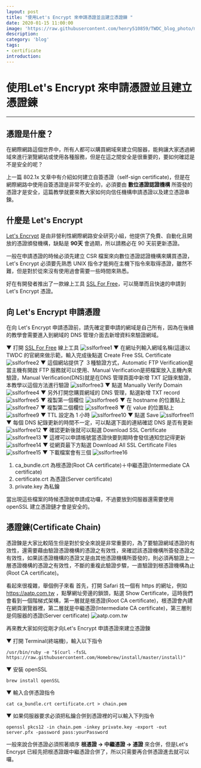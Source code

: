 ```yaml
---
layout: post
title: "使用Let's Encrypt 來申請憑證並且建立憑證鍊 "
date: 2020-01-15 11:00:00
image: 'https://raw.githubusercontent.com/henry510859/TWDC_blog_photo/master/certificate%20chain/cover_photo.jpg'
description:
category: 'blog'
tags:
- certificate
introduction:
---
```


# 使用Let's Encrypt 來申請憑證並且建立憑證鍊
---
## 憑證是什麼？

在網際網路這個世界中，所有人都可以購買網域來建立伺服器，能夠讓大家透過網域來進行瀏覽網站或使用各種服務，但是在這之間安全是很重要的，要如何確認是不是安全的呢？

上一篇 802.1x 文章中有介紹如何建立自簽憑證（self-sign certificate)，但是在網際網路中使用自簽憑證是非常不安全的，必須要由 **數位憑證認證機構** 所簽發的憑證才是安全，這篇教學就要來教大家如何向信任機構申請憑證以及建立憑證串鍊。

## 什麼是 Let's Encrypt

[Let's Encrypt](https://letsencrypt.org/zh-tw/) 是由非營利性網際網路安全研究小組，他提供了免費、自動化且開放的憑證頒發機構，缺點是  **90天** 會過期，所以請務必在 90 天前更新憑證。

一般在申請憑證的時候必須先建立 CSR 檔案來向數位憑證認證機構來購買憑證，Let's Encrypt 必須要先熟悉 UNIX 指令才能夠在主機下指令來取得憑證，雖然不難，但是對於從來沒有使用過會需要一些時間來熟悉。

好在有開發者推出了一款線上工具 [SSL For Free](https://www.sslforfree.com/)，可以簡單而且快速的申請到 Let's Encrypt 憑證。

## 向 Let's Encrypt 申請憑證

在向 Let's Encrypt 申請憑證前，請先確定要申請的網域是自己所有，因為在後續的教學會需要進入到網域的 DNS 管理介面去新增資料來驗證網域。

▼ 打開 [SSL For Free](https://www.sslforfree.com) 線上工具
![sslforfree1](https://raw.githubusercontent.com/henry510859/TWDC_blog_photo/master/certificate%20chain/sslforfree1.png)
▼ 在網址列輸入網域名稱(這邊以 TWDC 的官網來做示範，輸入完成後點選 Create Free SSL Certificate
![sslforfree2](https://raw.githubusercontent.com/henry510859/TWDC_blog_photo/master/certificate%20chain/sslforfree2.png)
▼ 這個網站提供了 ３種驗證方式，Automatic FTP Verification是當主機有開啟 FTP 服務就可以使用、Manual Verification是把檔案放入主機內來驗證，Manual Verification(DNS)就是在DNS 管理頁面中新增 TXT 記錄來驗證，本教學以這個方法進行驗證
![sslforfree3](https://raw.githubusercontent.com/henry510859/TWDC_blog_photo/master/certificate%20chain/sslforfree3.png)
▼ 點選 Manually Verify Domain
![sslforfree4](https://raw.githubusercontent.com/henry510859/TWDC_blog_photo/master/certificate%20chain/sslforfree4.png)
▼ 另外打開您購買網域的 DNS 管理，點選新增 TXT record
![sslforfree5](https://raw.githubusercontent.com/henry510859/TWDC_blog_photo/master/certificate%20chain/sslforfree5.png)
▼ 複製第一個欄位
![sslforfree6](https://raw.githubusercontent.com/henry510859/TWDC_blog_photo/master/certificate%20chain/sslforfree6.png)
▼ 在 hostname 的位置貼上
![sslforfree7](https://raw.githubusercontent.com/henry510859/TWDC_blog_photo/master/certificate%20chain/sslforfree7.png)
▼ 複製第二個欄位
![sslforfree8](https://raw.githubusercontent.com/henry510859/TWDC_blog_photo/master/certificate%20chain/sslforfree8.png)
▼ 在 value 的位置貼上
![sslforfree9](https://raw.githubusercontent.com/henry510859/TWDC_blog_photo/master/certificate%20chain/sslforfree9.png)
▼ TTL 設定為 1 小時
![sslforfree10](https://raw.githubusercontent.com/henry510859/TWDC_blog_photo/master/certificate%20chain/sslforfree10.png)
▼ 點選 Save
![sslforfree11](https://raw.githubusercontent.com/henry510859/TWDC_blog_photo/master/certificate%20chain/sslforfree11.png)
▼ 每個 DNS 紀錄更新的時間不一定，可以點選下面的連結確認 DNS 是否有更新
![sslforfree12](https://raw.githubusercontent.com/henry510859/TWDC_blog_photo/master/certificate%20chain/sslforfree12.png)
▼ 確認更新後就可以點選 Download SSL Certificate
![sslforfree13](https://raw.githubusercontent.com/henry510859/TWDC_blog_photo/master/certificate%20chain/sslforfree13.png)
▼ 這裡可以申請帳號當憑證快要到期時會發信通知您記得更新
![sslforfree14](https://raw.githubusercontent.com/henry510859/TWDC_blog_photo/master/certificate%20chain/sslforfree14.png)
▼ 從網頁最下方點選 Download All SSL Certificate Files
![sslforfree15](https://raw.githubusercontent.com/henry510859/TWDC_blog_photo/master/certificate%20chain/sslforfree15.png)
▼ 下載檔案會有三個
![sslforfree16](https://raw.githubusercontent.com/henry510859/TWDC_blog_photo/master/certificate%20chain/sslforfree16.png)
1. ca_bundle.crt 為根憑證(Root CA certificate)＋中繼憑證(Intermediate CA certificate)
2. certificate.crt 為憑證(Server certificate)
3. private.key 為私鑰

當出現這些檔案的時候憑證就申請成功囉，不過要放到伺服器還需要使用 openSSL 建立憑證鏈才會是安全的。

## 憑證鍊(Certificate Chain)

憑證鍊是大家比較陌生但是對於安全來說是非常重要的，為了要驗證網域憑證的有效性，還需要藉由驗證憑證機構的憑證之有效性，來確認該憑證機構所簽發憑證之有效性，如果該憑證機構的憑證又是由其他憑證機構所簽發的，則必須再驗證上一層憑證機構的憑證之有效性，不斷的重複此驗證步驟，一直驗證到根憑證機構為止(Root CA certificate)。

看起來很複雜，舉個例子來看
首先，打開 Safari 找一個有 https 的網址，例如 https://aatp.com.tw ，點擊網址旁邊的鎖頭，點選 Show Certificate，這時我們會看到一個階梯式架構，第一層就是根憑證(Root CA certificate)，根憑證會內建在網頁瀏覽器裡，第二層就是中繼憑證(Intermediate CA certificate)，第三層則是伺服器的憑證(Server certificate)
![aatp.com.tw](https://raw.githubusercontent.com/henry510859/TWDC_blog_photo/master/certificate%20chain/aatp.com.tw.png)

再來教大家如何從剛才向Let's Encrypt 申請憑證來建立憑證鍊

▼ 打開 Terminal(終端機)，輸入以下指令
```
/usr/bin/ruby -e "$(curl -fsSL https://raw.githubusercontent.com/Homebrew/install/master/install)"
```
▼ 安裝 openSSL
```
brew install openSSL
```
▼ 輸入合併憑證指令
```
cat ca_bundle.crt certificate.crt > chain.pem
```
▼ 如果伺服器要求必須把私鑰合併到憑證裡的可以輸入下列指令
```
openssl pkcs12 -in chain.pem -inkey private.key -export -out server.pfx -password pass:yourPassword
```
一般來說合併憑證必須照著順序 **根憑證 -> 中繼憑證 -> 憑證** 來合併，但是Let's Encrypt 已經先把根憑證跟中繼憑證合併了，所以只需要再合併憑證進去就可以囉。
